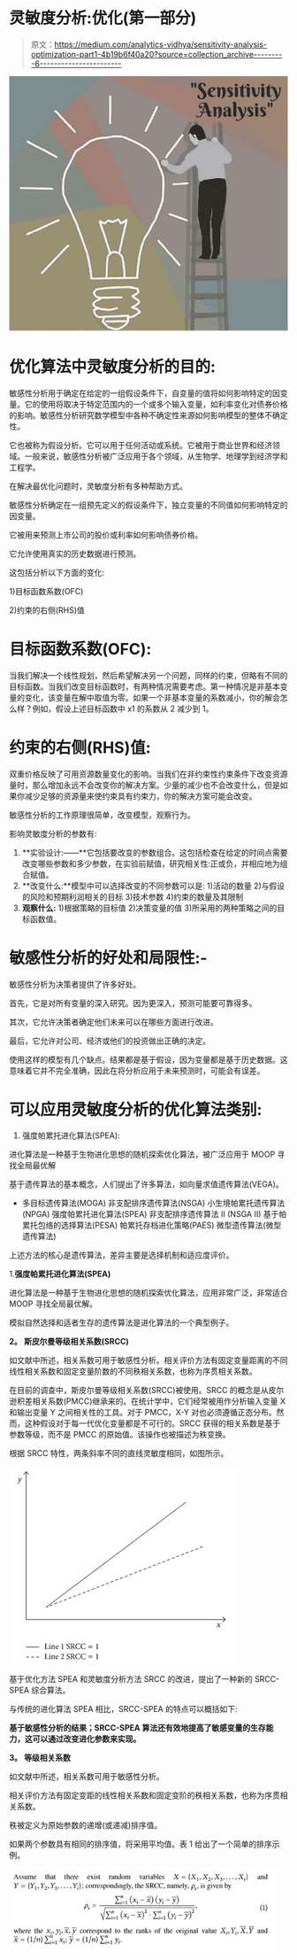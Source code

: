 # 灵敏度分析:优化(第一部分)

> 原文：<https://medium.com/analytics-vidhya/sensitivity-analysis-optimization-part1-4b19b6f40a20?source=collection_archive---------6----------------------->

![](img/3f192a724ec2cce9f91dd01a9e1b147a.png)

# 优化算法中灵敏度分析的目的:

敏感性分析用于确定在给定的一组假设条件下，自变量的值将如何影响特定的因变量。它的使用将取决于特定范围内的一个或多个输入变量，如利率变化对债券价格的影响。敏感性分析研究数学模型中各种不确定性来源如何影响模型的整体不确定性。

它也被称为假设分析。它可以用于任何活动或系统。它被用于商业世界和经济领域。一般来说，敏感性分析被广泛应用于各个领域，从生物学、地理学到经济学和工程学。

在解决最优化问题时，灵敏度分析有多种帮助方式。

敏感性分析确定在一组预先定义的假设条件下，独立变量的不同值如何影响特定的因变量。

它被用来预测上市公司的股价或利率如何影响债券价格。

它允许使用真实的历史数据进行预测。

这包括分析以下方面的变化:

1)目标函数系数(OFC)

2)约束的右侧(RHS)值

# 目标函数系数(OFC):

当我们解决一个线性规划，然后希望解决另一个问题，同样的约束，但略有不同的目标函数。当我们改变目标函数时，有两种情况需要考虑。第一种情况是非基本变量的变化，该变量在解中取值为零。如果一个非基本变量的系数减小，你的解会怎么样？例如，假设上述目标函数中 x1 的系数从 2 减少到 1。

# 约束的右侧(RHS)值:

双重价格反映了可用资源数量变化的影响。当我们在非约束性约束条件下改变资源量时，那么增加永远不会改变你的解决方案。少量的减少也不会改变什么，但是如果你减少足够的资源量来使约束具有约束力，你的解决方案可能会改变。

敏感性分析的工作原理很简单，改变模型，观察行为。

影响灵敏度分析的参数有:

1.  **实验设计:——**它包括要改变的参数组合。这包括检查在给定的时间点需要改变哪些参数和多少参数，在实验前赋值，研究相关性:正或负，并相应地为组合赋值。
2.  **改变什么:**模型中可以选择改变的不同参数可以是:
    1)活动的数量
    2)与假设的风险和预期利润相关的目标
    3)技术参数
    4)约束的数量及其限制
3.  **观察什么:** 1)根据策略的目标值
    2)决策变量的值
    3)所采用的两种策略之间的目标函数值。

# 敏感性分析的好处和局限性:-

敏感性分析为决策者提供了许多好处。

首先，它是对所有变量的深入研究。因为更深入，预测可能要可靠得多。

其次，它允许决策者确定他们未来可以在哪些方面进行改进。

最后，它允许对公司、经济或他们的投资做出正确的决定。

使用这样的模型有几个缺点。结果都是基于假设，因为变量都是基于历史数据。这意味着它并不完全准确，因此在将分析应用于未来预测时，可能会有误差。

# 可以应用灵敏度分析的优化算法类别:

1.  强度帕累托进化算法(SPEA):

进化算法是一种基于生物进化思想的随机探索优化算法，被广泛应用于 MOOP 寻找全局最优解

基于遗传算法的基本概念，人们提出了许多算法，如向量求值遗传算法(VEGA)。

*   多目标遗传算法(MOGA)
    非支配排序遗传算法(NSGA)
    小生境帕累托遗传算法(NPGA)
    强度帕累托进化算法(SPEA)
    非支配排序遗传算法 II (NSGA II)
    基于帕累托包络的选择算法(PESA)
    帕累托存档进化策略(PAES)
    微型遗传算法(微型遗传算法)

上述方法的核心是遗传算法，差异主要是选择机制和适应度评价。

1.**强度帕累托进化算法(SPEA)**

进化算法是一种基于生物进化思想的随机探索优化算法，应用非常广泛，非常适合 MOOP 寻找全局最优解。

模拟自然选择和适者生存的遗传算法是进化算法的一个典型例子。

**2。** **斯皮尔曼等级相关系数(SRCC)**

如文献中所述，相关系数可用于敏感性分析。相关评价方法有固定变量距离的不同线性相关系数和固定变量阶数的不同秩相关系数，也称为序贯相关系数。

在目前的调查中，斯皮尔曼等级相关系数(SRCC)被使用。SRCC 的概念是从皮尔逊积差相关系数(PMCC)继承来的。在统计学中，它们经常被用作分析输入变量 X 和输出变量 Y 之间相关性的工具。对于 PMCC，X-Y 对也必须遵循正态分布。然而，这种假设对于每一代优化变量都是不可行的。SRCC 获得的相关系数是基于参数等级，而不是 PMCC 的原始值。该操作也被描述为秩变换。

根据 SRCC 特性，两条斜率不同的直线灵敏度相同，如图所示。

![](img/4c73609e4b6d468605f00a17e4e699b7.png)

基于优化方法 SPEA 和灵敏度分析方法 SRCC 的改进，提出了一种新的 SRCC-SPEA 综合算法。

与传统的进化算法 SPEA 相比，SRCC-SPEA 的特点可以概括如下:

**基于敏感性分析的结果；SRCC-SPEA 算法还有效地提高了敏感变量的生存能力，这可以通过改变进化参数来实现。**

**3。** **等级相关系数**

如文献中所述，相关系数可用于敏感性分析。

相关评价方法有固定变距的线性相关系数和固定变阶的秩相关系数，也称为序贯相关系数。

秩被定义为原始参数的递增(或递减)排序值。

如果两个参数具有相同的排序值，将采用平均值。表 1 给出了一个简单的排序示例。

![](img/510dc639511ad29646e1aa917d2ff53a.png)